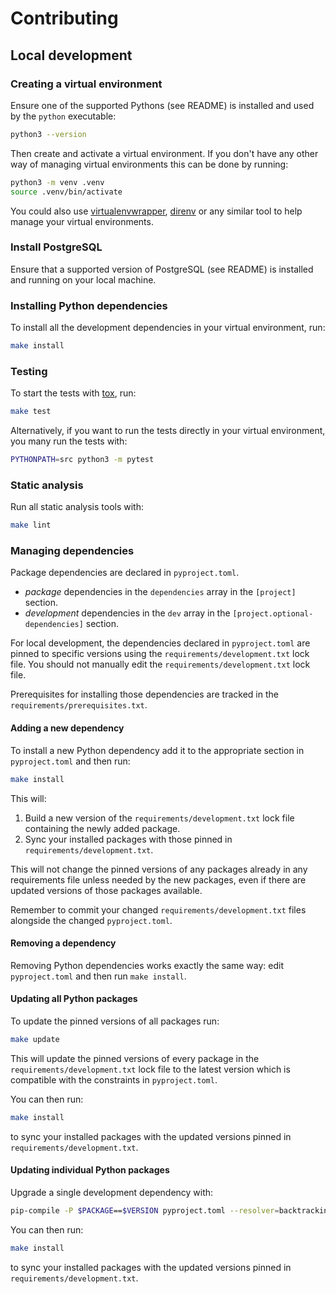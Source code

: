 # Contributing

## Local development

### Creating a virtual environment

Ensure one of the supported Pythons (see README) is installed and used by the `python` executable:

```sh
python3 --version
```

Then create and activate a virtual environment. If you don't have any other way of managing virtual
environments this can be done by running:

```sh
python3 -m venv .venv
source .venv/bin/activate
```

You could also use [virtualenvwrapper], [direnv] or any similar tool to help manage your virtual
environments.

### Install PostgreSQL

Ensure that a supported version of PostgreSQL (see README) is installed and running on your local machine.

### Installing Python dependencies

To install all the development dependencies in your virtual environment, run:

```sh
make install
```

[direnv]: https://direnv.net
[virtualenvwrapper]: https://virtualenvwrapper.readthedocs.io/

### Testing

To start the tests with [tox], run:

```sh
make test
```

Alternatively, if you want to run the tests directly in your virtual environment,
you many run the tests with:

```sh
PYTHONPATH=src python3 -m pytest
```

### Static analysis

Run all static analysis tools with:

```sh
make lint
```

### Managing dependencies

Package dependencies are declared in `pyproject.toml`.

- _package_ dependencies in the `dependencies` array in the `[project]` section.
- _development_ dependencies in the `dev` array in the `[project.optional-dependencies]` section.

For local development, the dependencies declared in `pyproject.toml` are pinned to specific
versions using the `requirements/development.txt` lock file.
You should not manually edit the `requirements/development.txt` lock file.

Prerequisites for installing those dependencies are tracked in the `requirements/prerequisites.txt`.


#### Adding a new dependency

To install a new Python dependency add it to the appropriate section in `pyproject.toml` and then
run:

```sh
make install
```

This will:

1. Build a new version of the `requirements/development.txt` lock file containing the newly added
   package.
2. Sync your installed packages with those pinned in `requirements/development.txt`.

This will not change the pinned versions of any packages already in any requirements file unless
needed by the new packages, even if there are updated versions of those packages available.

Remember to commit your changed `requirements/development.txt` files alongside the changed
`pyproject.toml`.

#### Removing a dependency

Removing Python dependencies works exactly the same way: edit `pyproject.toml` and then run
`make install`.

#### Updating all Python packages

To update the pinned versions of all packages run:

```sh
make update
```

This will update the pinned versions of every package in the `requirements/development.txt` lock
file to the latest version which is compatible with the constraints in `pyproject.toml`.

You can then run:

```sh
make install
```

to sync your installed packages with the updated versions pinned in `requirements/development.txt`.

#### Updating individual Python packages

Upgrade a single development dependency with:

```sh
pip-compile -P $PACKAGE==$VERSION pyproject.toml --resolver=backtracking --extra=dev --output-file=requirements/development.txt
```

You can then run:

```sh
make install
```

to sync your installed packages with the updated versions pinned in `requirements/development.txt`.

[tox]: https://tox.wiki
